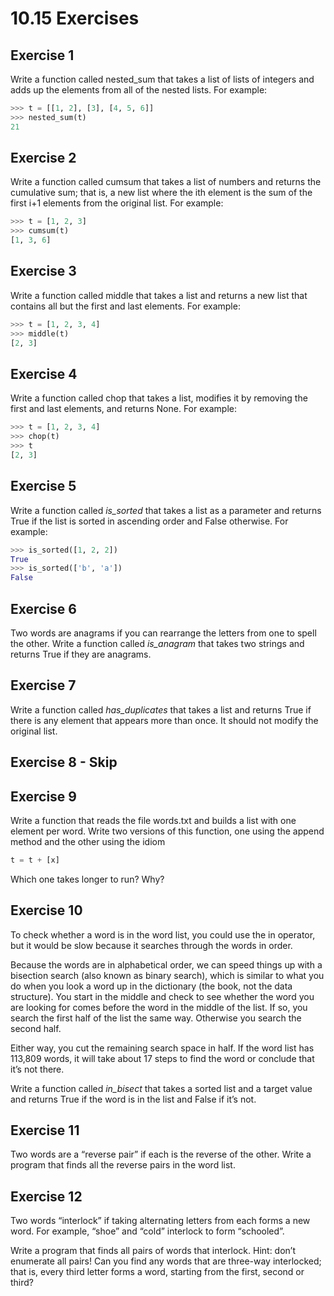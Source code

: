 # 10.15  Exercises

## Exercise 1  
Write a function called nested_sum that takes a list of lists of integers and adds up the elements from all of the nested lists. For example:
```python
>>> t = [[1, 2], [3], [4, 5, 6]]
>>> nested_sum(t)
21
```

## Exercise 2  
Write a function called cumsum that takes a list of numbers and returns the cumulative sum; that is, a new list where the ith element is the sum of the first i+1 elements from the original list. For example:
```python
>>> t = [1, 2, 3]
>>> cumsum(t)
[1, 3, 6]
```

## Exercise 3  
Write a function called middle that takes a list and returns a new list that contains all but the first and last elements. For example:
```python
>>> t = [1, 2, 3, 4]
>>> middle(t)
[2, 3]
```

## Exercise 4  
Write a function called chop that takes a list, modifies it by removing the first and last elements, and returns None. For example:
```python
>>> t = [1, 2, 3, 4]
>>> chop(t)
>>> t
[2, 3]
```

## Exercise 5
Write a function called *is_sorted* that takes a list as a parameter and returns True if the list is sorted in ascending order and False otherwise. For example:
```python
>>> is_sorted([1, 2, 2])
True
>>> is_sorted(['b', 'a'])
False
```

## Exercise 6  
Two words are anagrams if you can rearrange the letters from one to spell the other. Write a function called *is_anagram* that takes two strings and returns True if they are anagrams.

## Exercise 7  
Write a function called *has_duplicates* that takes a list and returns True if there is any element that appears more than once. It should not modify the original list.

## Exercise 8  - Skip

## Exercise 9  
Write a function that reads the file words.txt and builds a list with one element per word. Write two versions of this function, one using the append method and the other using the idiom
```python
t = t + [x]
```
Which one takes longer to run? Why?


## Exercise 10  
To check whether a word is in the word list, you could use the in operator, but it would be slow because it searches through the words in order.

Because the words are in alphabetical order, we can speed things up with a bisection search (also known as binary search), which is similar to what you do when you look a word up in the dictionary (the book, not the data structure). You start in the middle and check to see whether the word you are looking for comes before the word in the middle of the list. If so, you search the first half of the list the same way. Otherwise you search the second half.

Either way, you cut the remaining search space in half. If the word list has 113,809 words, it will take about 17 steps to find the word or conclude that it’s not there.

Write a function called *in_bisect* that takes a sorted list and a target value and returns True if the word is in the list and False if it’s not.


## Exercise 11  
Two words are a “reverse pair” if each is the reverse of the other. Write a program that finds all the reverse pairs in the word list. 

## Exercise 12  
Two words “interlock” if taking alternating letters from each forms a new word. For example, “shoe” and “cold” interlock to form “schooled”.

Write a program that finds all pairs of words that interlock. Hint: don’t enumerate all pairs!
Can you find any words that are three-way interlocked; that is, every third letter forms a word, starting from the first, second or third?
